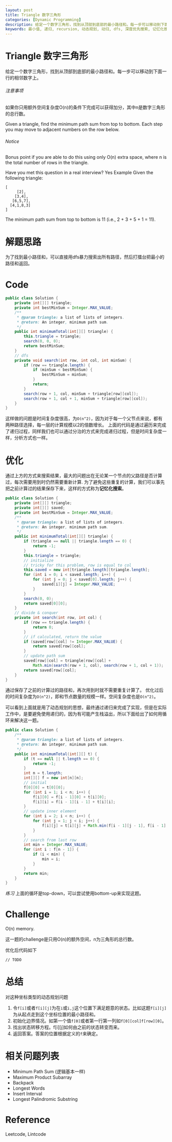 ```yaml
---
layout: post
title: Triangle 数字三角形 
categories: [Dynamic Programming]
description: 给定一个数字三角形，找到从顶部到底部的最小路径和。每一步可以移动到下面一行的相邻数字上。
keywords: 最小值, 递归, recursion, 动态规划, 动归, dfs, 深度优先搜索, 记忆化搜索, dp, dynamic programming
---
```


# Triangle 数字三角形
给定一个数字三角形，找到从顶部到底部的最小路径和。每一步可以移动到下面一行的相邻数字上。

###### 注意事项
如果你只用额外空间复杂度O(n)的条件下完成可以获得加分，其中n是数字三角形的总行数。

Given a triangle, find the minimum path sum from top to bottom. Each step you may move to adjacent numbers on the row below.

###### Notice
Bonus point if you are able to do this using only O(n) extra space, where n is the total number of rows in the triangle.

Have you met this question in a real interview? Yes
Example
Given the following triangle:

```
[
     [2],
    [3,4],
   [6,5,7],
  [4,1,8,3]
]
```

The minimum path sum from top to bottom is 11 (i.e., 2 + 3 + 5 + 1 = 11).


# 解题思路
为了找到最小路径和，可以直接用dfs暴力搜索出所有路径，然后打擂台把最小的路径和返回。

# Code

```java
public class Solution {
    private int[][] triangle;
    private int bestMinSum = Integer.MAX_VALUE;
    /**
     * @param triangle: a list of lists of integers.
     * @return: An integer, minimum path sum.
     */
    public int minimumTotal(int[][] triangle) {
        this.triangle = triangle;
        search(0, 0, 0);
        return bestMinSum;
    }
    // dfs
    private void search(int row, int col, int minSum) {
        if (row == triangle.length) {
            if (minSum < bestMinSum) {
                bestMinSum = minSum;
            }
            return;
        }
        search(row + 1, col, minSum + triangle[row][col]);
        search(row + 1, col + 1, minSum + triangle[row][col]);
    }
}
```

这样做的问题是时间复杂度很高，为`O(n^2)`，因为对于每一个父节点来说，都有两种路径选择，每一层的计算规模以2的倍数增长。
上面的代码是通过遍历来完成了递归过程，同样我们也可以通过分治的方式来完成递归过程，但是时间复杂度一样，分析方式也一样。

# 优化
通过上方的方式来搜索结果，最大的问题出在无论某一个节点的父路径是否计算过，每次需要用到时仍然需要重新计算.
为了避免这些重复的计算，我们可以事先把之前计算过的结果保存下来，这样的方式称为**记忆化搜索**。

```java
public class Solution {
    private int[][] triangle;
    private int[][] saved;
    private int bestMinSum = Integer.MAX_VALUE;
    /**
     * @param triangle: a list of lists of integers.
     * @return: An integer, minimum path sum.
     */
    public int minimumTotal(int[][] triangle) {
        if (triangle == null || triangle.length == 0) {
            return -1;
        }
        this.triangle = triangle;
        // initialize
        // tricky for this problem, row is equal to col
        this.saved = new int[triangle.length][triangle.length];
        for (int i = 0; i < saved.length; i++) {
            for (int j = 0; j < saved[0].length; j++) {
                saved[i][j] = Integer.MAX_VALUE;
            }
        }
        search(0, 0);
        return saved[0][0];
    }
    // divide & conquer
    private int search(int row, int col) {
        if (row == triangle.length) {
            return 0;
        }
        // if calculated, return the value
        if (saved[row][col] != Integer.MAX_VALUE) {
            return saved[row][col];
        }
        // update path sum
        saved[row][col] = triangle[row][col] + 
            Math.min(search(row + 1, col), search(row + 1, col + 1));
        return saved[row][col];
    }
}
```

通过保存了之前的计算过的路径和，再次用到时就不需要重复计算了。
优化过后的时间复杂度为`O(n^2)`，即和节点数量的规模一样。空间复杂度也是`O(n^2)`。

可以看到上面就是用了动态规划的思想，最终通过递归来完成了实现，但是在实际工作中，是要避免使用递归的，因为有可能产生栈溢出，所以下面给出了如何用循环来解决这一题。

```java
public class Solution {
    /**
     * @param triangle: a list of lists of integers.
     * @return: An integer, minimum path sum.
     */
    public int minimumTotal(int[][] t) {
        if (t == null || t.length == 0) {
            return -1;
        }
        int n = t.length;
        int[][] f = new int[n][n];
        // initial
        f[0][0] = t[0][0];
        for (int i = 1; i < n; i++) {
            f[i][0] = f[i - 1][0] + t[i][0];
            f[i][i] = f[i - 1][i - 1] + t[i][i];
        }
        // update inner element
        for (int i = 2; i < n; i++) {
            for (int j = 1; j < i; j++) {
                f[i][j] = t[i][j] + Math.min(f[i - 1][j - 1], f[i - 1][j]);
            }
        }
        // search from last row
        int min = Integer.MAX_VALUE;
        for (int i : f[n - 1]) {
            if (i < min) {
                min = i;
            }
        }
        return min;
    }
}
```

*练习* 上面的循环是top-down，可以尝试使用bottom-up来实现这题。

# Challenge 
O(n) memory.

这一题的challenge是只用O(n)的额外空间，n为三角形的总行数。


优化后代码如下

```
// TODO
```

# 总结
对这种坐标类型的动态规划问题
1. 令`f[i]`或者`f[i][j]`为在`i`或`i,j`这个位置下满足题意的状态。比如这题`f[i][j]`为从起点走到这个坐标位置的最小路径和。
2. 初始化边界情况。如第一个值`f[0]`或者第一行第一列如`f[0][col]f[row][0]`。
3. 找出状态转移方程。f[i][j]如何由之前的状态转变而来。
4. 返回答案。答案的位置根据定义的`f`来确定。


# 相关问题列表 
* Minimum Path Sum (逻辑基本一样)
* Maximum Product Subarray  
* Backpack  
* Longest Words  
* Insert Interval  
* Longest Palindromic Substring 

# Reference 
Leetcode, Lintcode


